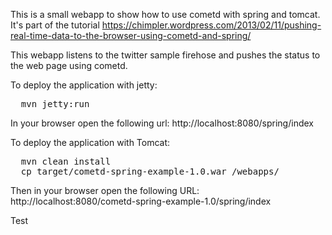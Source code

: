 This is a small webapp to show how to use cometd with spring and tomcat.
It's part of the tutorial 
https://chimpler.wordpress.com/2013/02/11/pushing-real-time-data-to-the-browser-using-cometd-and-spring/

This webapp listens to the twitter sample firehose and pushes the status to the web page using cometd.

To deploy the application with jetty:
<pre>
  mvn jetty:run
</pre>

In your browser open the following url:
  http://localhost:8080/spring/index


To deploy the application with Tomcat:
<pre>
  mvn clean install
  cp target/cometd-spring-example-1.0.war <TOMCAT DIR>/webapps/
</pre>

Then in your browser open the following URL:
  http://localhost:8080/cometd-spring-example-1.0/spring/index

  Test
  